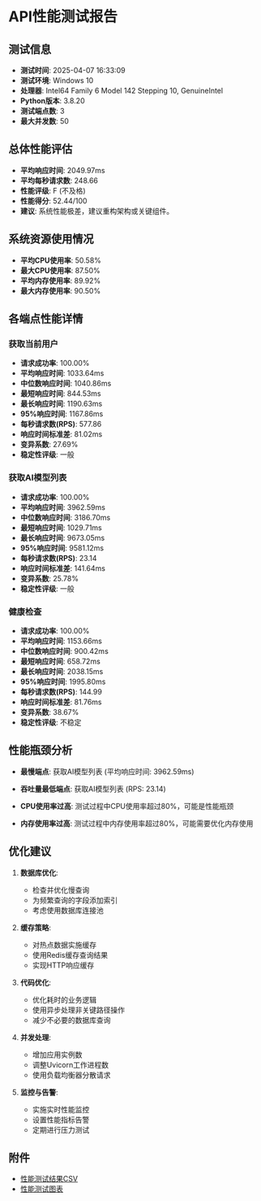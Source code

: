 # API性能测试报告

## 测试信息

- **测试时间**: 2025-04-07 16:33:09
- **测试环境**: Windows 10
- **处理器**: Intel64 Family 6 Model 142 Stepping 10, GenuineIntel
- **Python版本**: 3.8.20
- **测试端点数**: 3
- **最大并发数**: 50

## 总体性能评估

- **平均响应时间**: 2049.97ms
- **平均每秒请求数**: 248.66
- **性能评级**: F (不及格)
- **性能得分**: 52.44/100
- **建议**: 系统性能极差，建议重构架构或关键组件。

## 系统资源使用情况

- **平均CPU使用率**: 50.58%
- **最大CPU使用率**: 87.50%
- **平均内存使用率**: 89.92%
- **最大内存使用率**: 90.50%

## 各端点性能详情

### 获取当前用户

- **请求成功率**: 100.00%
- **平均响应时间**: 1033.64ms
- **中位数响应时间**: 1040.86ms
- **最短响应时间**: 844.53ms
- **最长响应时间**: 1190.63ms
- **95%响应时间**: 1167.86ms
- **每秒请求数(RPS)**: 577.86
- **响应时间标准差**: 81.02ms
- **变异系数**: 27.69%
- **稳定性评级**: 一般

### 获取AI模型列表

- **请求成功率**: 100.00%
- **平均响应时间**: 3962.59ms
- **中位数响应时间**: 3186.70ms
- **最短响应时间**: 1029.71ms
- **最长响应时间**: 9673.05ms
- **95%响应时间**: 9581.12ms
- **每秒请求数(RPS)**: 23.14
- **响应时间标准差**: 141.64ms
- **变异系数**: 25.78%
- **稳定性评级**: 一般

### 健康检查

- **请求成功率**: 100.00%
- **平均响应时间**: 1153.66ms
- **中位数响应时间**: 900.42ms
- **最短响应时间**: 658.72ms
- **最长响应时间**: 2038.15ms
- **95%响应时间**: 1995.80ms
- **每秒请求数(RPS)**: 144.99
- **响应时间标准差**: 81.76ms
- **变异系数**: 38.67%
- **稳定性评级**: 不稳定

## 性能瓶颈分析

- **最慢端点**: 获取AI模型列表 (平均响应时间: 3962.59ms)
- **吞吐量最低端点**: 获取AI模型列表 (RPS: 23.14)

- **CPU使用率过高**: 测试过程中CPU使用率超过80%，可能是性能瓶颈
- **内存使用率过高**: 测试过程中内存使用率超过80%，可能需要优化内存使用

## 优化建议

1. **数据库优化**:
   - 检查并优化慢查询
   - 为频繁查询的字段添加索引
   - 考虑使用数据库连接池

2. **缓存策略**:
   - 对热点数据实施缓存
   - 使用Redis缓存查询结果
   - 实现HTTP响应缓存

3. **代码优化**:
   - 优化耗时的业务逻辑
   - 使用异步处理非关键路径操作
   - 减少不必要的数据库查询

4. **并发处理**:
   - 增加应用实例数
   - 调整Uvicorn工作进程数
   - 使用负载均衡器分散请求

5. **监控与告警**:
   - 实施实时性能监控
   - 设置性能指标告警
   - 定期进行压力测试

## 附件

- [性能测试结果CSV](performance_results.csv)
- [性能测试图表](performance_results.png)
